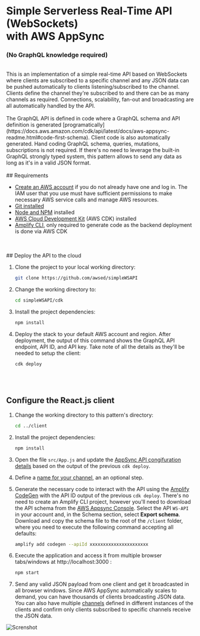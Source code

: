 # Simple Serverless Real-Time API (WebSockets)<br/> with AWS AppSync 
### (No GraphQL knowledge required)
<br/>
This is an implementation of a simple real-time API based on WebSockets where clients are subscribed to a specific channel and any JSON data can be pushed automatically to clients listening/subscribed to the channel. Clients define the channel they're subscribed to and there can be as many channels as required. Connections, scalability, fan-out and broadcasting are all automatically handled by the API.
<br/>
<br/>
The GraphQL API is defined in code where a GraphQL schema and API definition is generated [programatically](https://docs.aws.amazon.com/cdk/api/latest/docs/aws-appsync-readme.html#code-first-schema). Client code is also automatically generated. Hand coding GraphQL schema, queries, mutations, subscriptions is not required. If there's no need to leverage the built-in GraphQL strongly typed system, this pattern allows to send any data as long as it's in a valid JSON format.
<br/>
<br/>
## Requirements

* [Create an AWS account](https://portal.aws.amazon.com/gp/aws/developer/registration/index.html) if you do not already have one and log in. The IAM user that you use must have sufficient permissions to make necessary AWS service calls and manage AWS resources.
* [Git installed](https://git-scm.com/book/en/v2/Getting-Started-Installing-Git)
* [Node and NPM](https://nodejs.org/en/download/) installed
* [AWS Cloud Development Kit](https://docs.aws.amazon.com/cdk/latest/guide/cli.html) (AWS CDK) installed
* [Amplify CLI](https://docs.amplify.aws/cli/start/install/), only required to generate code as the backend deployment is done via AWS CDK
<br/>
<br/>
## Deploy the API to the cloud

1. Clone the project to your local working directory:

   ```sh
   git clone https://github.com/awsed/simpleWSAPI
   ```

2. Change the working directory to:

   ```sh
   cd simpleWSAPI/cdk
   ```

3. Install the project dependencies:

   ```sh
   npm install
   ```

4. Deploy the stack to your default AWS account and region. After deployment, the output of this command shows the GraphQL API endpoint, API ID, and API key. Take note of all the details as they'll be needed to setup the client:

   ```sh
   cdk deploy
   ```
<br/>
<br/> 

## Configure the React.js client

1. Change the working directory to this pattern's directory:

   ```sh
   cd ../client
   ```

2. Install the project dependencies:

   ```sh
   npm install
   ```
3. Open the file `src/App.js` and update the [AppSync API congifuration details](https://github.com/awsed/simpleWSAPI/blob/68bc0846dc2edb5e13a75767a060153e37ceeaee/client/src/App.js#L9) based on the output of the previous `cdk deploy`.

4. Define a [name for your channel](https://github.com/awsed/simpleWSAPI/blob/68bc0846dc2edb5e13a75767a060153e37ceeaee/client/src/App.js#L22), an an optional step.

5. Generate the necessary code to interact with the API using the [Amplify CodeGen](https://docs.amplify.aws/cli/graphql-transformer/codegen/) with the API ID output of the previous `cdk deploy`. There's no need to create an Amplify CLI project, however you'll need to download the API schema from the [AWS Appsync Console](https://console.aws.amazon.com/appsync/home). Select the API `WS-API` in your account and, in the Schema section, select **Export schema**. Download and copy the schema file to the root of the `/client` folder, where you need to execute the following command accepting all defaults:

   ```sh
   amplify add codegen --apiId xxxxxxxxxxxxxxxxxxxxxx
   ```

6. Execute the application and access it from multiple browser tabs/windows at http://localhost:3000 :

    ```bash
    npm start
    ```

7. Send any valid JSON payload from one client and get it broadcasted in all browser windows. Since AWS AppSync automatically scales to demand, you can have thousands of clients broadcasting JSON data. You can also have multiple [channels](https://github.com/awsed/simpleWSAPI/blob/68bc0846dc2edb5e13a75767a060153e37ceeaee/client/src/App.js#L22) defined in different instances of the clients and confirm only clients subscribed to specific channels receive the JSON data. 

![Screnshot](simple-wsapi.gif)
